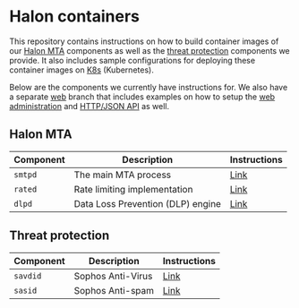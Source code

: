 # Halon containers

This repository contains instructions on how to build container images of our [Halon MTA](https://halon.io/product/) components as well as the [threat protection](https://halon.io/product/asav/) components we provide. It also includes sample configurations for deploying these container images on [K8s](https://kubernetes.io) (Kubernetes).

Below are the components we currently have instructions for. We also have a separate [web](https://github.com/halon/halon-docker/tree/web) branch that includes examples on how to setup the [web administration](https://docs.halon.io/web/) and [HTTP/JSON API](https://docs.halon.io/manual/api_http_json.html) as well.

## Halon MTA

| Component | Description                       | Instructions            |
| --------- | ----------------------------------| ----------------------- |
| `smtpd`   | The main MTA process              | [Link](smtpd/README.md) |
| `rated`   | Rate limiting implementation      | [Link](rated/README.md) |
| `dlpd`    | Data Loss Prevention (DLP) engine | [Link](dlpd/README.md)  |

## Threat protection

| Component | Description         | Instructions             |
| --------- | ------------------- | ------------------------ |
| `savdid`  | Sophos Anti-Virus   | [Link](savdid/README.md) |
| `sasid`   | Sophos Anti-spam    | [Link](sasid/README.md)  |